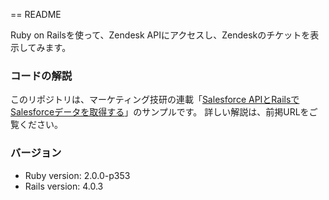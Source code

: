 == README

Ruby on Railsを使って、Zendesk APIにアクセスし、Zendeskのチケットを表示してみます。

### コードの解説

このリポジトリは、マーケティング技研の連載「[Salesforce APIとRailsでSalesforceデータを取得する](http://www.marketing-giken.com/article/salesforce_api_with_rails)」のサンプルです。 詳しい解説は、前掲URLをご覧ください。

### バージョン

* Ruby version: 2.0.0-p353
* Rails version: 4.0.3
